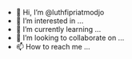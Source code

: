 - 👋 Hi, I’m @luthfipriatmodjo
- 👀 I’m interested in ...
- 🌱 I’m currently learning ...
- 💞️ I’m looking to collaborate on ...
- 📫 How to reach me ...

<!---
luthfipriatmodjo/luthfipriatmodjo is a ✨ special ✨ repository because its `README.md` (this file) appears on your GitHub profile.
You can click the Preview link to take a look at your changes.
--->
